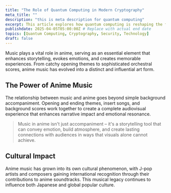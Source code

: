 ```yaml
---
title: "The Role of Quantum Computing in Modern Cryptography"
meta_title: ""
description: "this is meta description for quantum computing"
excerpt: This article explores how quantum computing is reshaping the field of cryptography, discussing both its potential and its challenges.
publishdate: 2025-04-05T05:00:00Z # Replace with actual end date
topics: [Quantum Computing, Cryptography, Security, Technology]
draft: false
---
```


Music plays a vital role in anime, serving as an essential element that enhances storytelling, evokes emotions, and creates memorable experiences. From catchy opening themes to sophisticated orchestral scores, anime music has evolved into a distinct and influential art form.

## The Power of Anime Music

The relationship between music and anime goes beyond simple background accompaniment. Opening and ending themes, insert songs, and background scores work together to create a complete audiovisual experience that enhances narrative impact and emotional resonance.

> Music in anime isn't just accompaniment – it's a storytelling tool that can convey emotion, build atmosphere, and create lasting connections with audiences in ways that visuals alone cannot achieve.

## Cultural Impact

Anime music has grown into its own cultural phenomenon, with J-pop artists and composers gaining international recognition through their contributions to anime soundtracks. This musical legacy continues to influence both Japanese and global popular culture.
